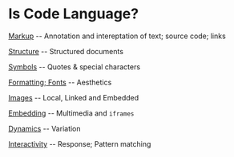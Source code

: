 # Is Code Language?

[Markup](index.html) -- Annotation and intereptation of text; source code; links

[Structure](w1.html) -- Structured documents

[Symbols](w2.html) -- Quotes & special characters

[Formatting; Fonts](w3.html) -- Aesthetics

[Images](w4.html) --  Local, Linked and Embedded

[Embedding](w5.html) -- Multimedia and `iframes`

[Dynamics](w6.html) -- Variation 

[Interactivity](w7.html) -- Response; Pattern matching
